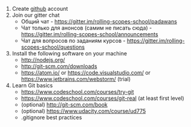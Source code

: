 1. Create [github](https://github.com/) account
2. Join our gitter chat
   * Общий чат - https://gitter.im/rolling-scopes-school/padawans
   * Чат только для анонсов (самим не писать сюда) - https://gitter.im/rolling-scopes-school/announcements
   * Чат для вопросов по заданиям курсов - https://gitter.im/rolling-scopes-school/questions
3. Install the following software on your machine
   * http://nodejs.org/
   * http://git-scm.com/downloads
   * https://atom.io/ or https://code.visualstudio.com/ or https://www.jetbrains.com/webstorm/ (trial) 
4. Learn Git basics
   * https://www.codeschool.com/courses/try-git
   * https://www.codeschool.com/courses/git-real (at least first level)
   * (optional) http://git-scm.com/book
   * (optional) https://www.udacity.com/course/ud775
   * .gitignore best practices

